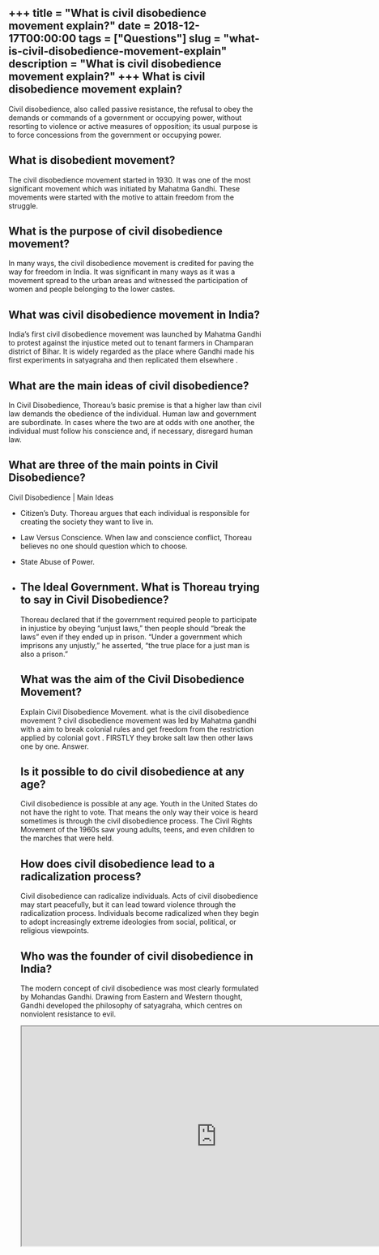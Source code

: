 +++
title = "What is civil disobedience movement explain?"
date = 2018-12-17T00:00:00
tags = ["Questions"]
slug = "what-is-civil-disobedience-movement-explain"
description = "What is civil disobedience movement explain?"
+++
What is civil disobedience movement explain?
--------------------------------------------

Civil disobedience, also called passive resistance, the refusal to obey the demands or commands of a government or occupying power, without resorting to violence or active measures of opposition; its usual purpose is to force concessions from the government or occupying power.

What is disobedient movement?
-----------------------------

The civil disobedience movement started in 1930. It was one of the most significant movement which was initiated by Mahatma Gandhi. These movements were started with the motive to attain freedom from the struggle.

What is the purpose of civil disobedience movement?
---------------------------------------------------

In many ways, the civil disobedience movement is credited for paving the way for freedom in India. It was significant in many ways as it was a movement spread to the urban areas and witnessed the participation of women and people belonging to the lower castes.

What was civil disobedience movement in India?
----------------------------------------------

India’s first civil disobedience movement was launched by Mahatma Gandhi to protest against the injustice meted out to tenant farmers in Champaran district of Bihar. It is widely regarded as the place where Gandhi made his first experiments in satyagraha and then replicated them elsewhere .

What are the main ideas of civil disobedience?
----------------------------------------------

In Civil Disobedience, Thoreau’s basic premise is that a higher law than civil law demands the obedience of the individual. Human law and government are subordinate. In cases where the two are at odds with one another, the individual must follow his conscience and, if necessary, disregard human law.

What are three of the main points in Civil Disobedience?
--------------------------------------------------------

Civil Disobedience | Main Ideas

- Citizen’s Duty. Thoreau argues that each individual is responsible for creating the society they want to live in.
- Law Versus Conscience. When law and conscience conflict, Thoreau believes no one should question which to choose.
- State Abuse of Power.
- The Ideal Government. What is Thoreau trying to say in Civil Disobedience?
    ----------------------------------------------------
    
    Thoreau declared that if the government required people to participate in injustice by obeying “unjust laws,” then people should “break the laws” even if they ended up in prison. “Under a government which imprisons any unjustly,” he asserted, “the true place for a just man is also a prison.”
    
    What was the aim of the Civil Disobedience Movement?
    ----------------------------------------------------
    
    Explain Civil Disobedience Movement. what is the civil disobedience movement ? civil disobedience movement was led by Mahatma gandhi with a aim to break colonial rules and get freedom from the restriction applied by colonial govt . FIRSTLY they broke salt law then other laws one by one. Answer.
    
    Is it possible to do civil disobedience at any age?
    ---------------------------------------------------
    
    Civil disobedience is possible at any age. Youth in the United States do not have the right to vote. That means the only way their voice is heard sometimes is through the civil disobedience process. The Civil Rights Movement of the 1960s saw young adults, teens, and even children to the marches that were held.
    
    How does civil disobedience lead to a radicalization process?
    -------------------------------------------------------------
    
    Civil disobedience can radicalize individuals. Acts of civil disobedience may start peacefully, but it can lead toward violence through the radicalization process. Individuals become radicalized when they begin to adopt increasingly extreme ideologies from social, political, or religious viewpoints.
    
    Who was the founder of civil disobedience in India?
    ---------------------------------------------------
    
    The modern concept of civil disobedience was most clearly formulated by Mohandas Gandhi. Drawing from Eastern and Western thought, Gandhi developed the philosophy of satyagraha, which centres on nonviolent resistance to evil.
    
    <iframe allow="accelerometer; autoplay; clipboard-write; encrypted-media; gyroscope; picture-in-picture" allowfullscreen="" class="__youtube_prefs__  epyt-is-override  no-lazyload" data-no-lazy="1" data-origheight="433" data-origwidth="770" data-skipgform_ajax_framebjll="" height="433" id="_ytid_35130" loading="lazy" src="https://www.youtube.com/embed/uWXwWxxMKfI?enablejsapi=1&autoplay=0&cc_load_policy=0&cc_lang_pref=&iv_load_policy=1&loop=0&modestbranding=0&rel=1&fs=1&playsinline=0&autohide=2&theme=dark&color=red&controls=1&" title="YouTube player" width="770"></iframe>
